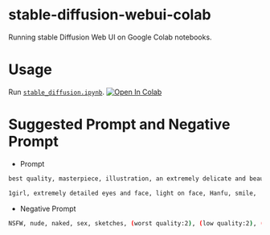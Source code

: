 # stable-diffusion-webui-colab

Running stable Diffusion Web UI on Google Colab notebooks.

# Usage

Run [`stable_diffusion.ipynb`][colab-notebook-stable-diffusion-webui-colab].
[![Open In Colab][colab-badge]][colab-notebook-stable-diffusion-webui-colab]

[colab-notebook-stable-diffusion-webui-colab]: https://colab.research.google.com/github/cyruslauwork/stable-diffusion-webui-colab/blob/master/stable_diffusion_webui_colab.ipynb
[colab-badge]: https://colab.research.google.com/assets/colab-badge.svg

# Suggested Prompt and Negative Prompt

- Prompt

```bash
best quality, masterpiece, illustration, an extremely delicate and beautiful, extremely detailed, CG, unity, 8k wallpaper, amazing, official art, absurdres, incredibly absurdres, huge filesize, ultra-detailed,

1girl, extremely detailed eyes and face, light on face, Hanfu, smile,
```

- Negative Prompt

```bash
NSFW, nude, naked, sex, sketches, (worst quality:2), (low quality:2), (normal quality:2), lowres, normal quality, ((monochrome)), ((grayscale)), skin spots, acnes, skin blemishes, bad anatomy, (long hair:1.4), DeepNegative, (fat:1.2),facing away, looking away, tilted head, lowres, bad anatomy, bad hands, text, error, missing fingers, extra digit, fewer digits, cropped, worstquality, low quality, normal quality, jpeg artifacts, signature, watermark, username, blurry, bad feet,cropped, poorly drawn hands, poorly drawn face, mutation, deformed, worst quality, low quality, normal quality, jpeg artifacts, signature, watermark, extra fingers, fewer digits, extra limbs, extra arms, extra legs, malformed limbs,fused fingers, too many fingers, long neck, cross-eyed, mutated hands, polar lowres,bad body,bad proportions, gross proportions, text, error,missing fingers, missing arms, missing legs,extra digit, extra arms, extra leg, extra foot,
```
